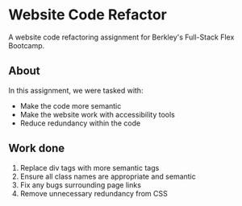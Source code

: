 # Website Code Refactor
A website code refactoring assignment for Berkley's Full-Stack Flex Bootcamp.

## About
In this assignment, we were tasked with:
- Make the code more semantic
- Make the website work with accessibility tools
- Reduce redundancy within the code

## Work done
1. Replace div tags with more semantic tags
2. Ensure all class names are appropriate and semantic
3. Fix any bugs surrounding page links
4. Remove unnecessary redundancy from CSS